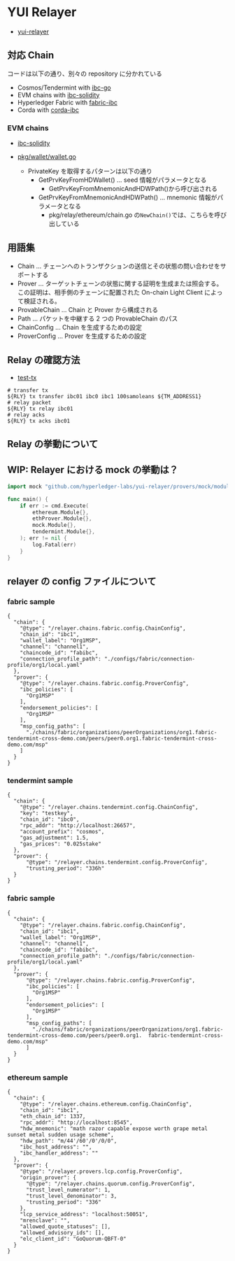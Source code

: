 # YUI Relayer

- [yui-relayer](https://github.com/hyperledger-labs/yui-relayer)

## 対応 Chain

コードは以下の通り、別々の repository に分かれている

- Cosmos/Tendermint with [ibc-go](https://github.com/cosmos/ibc-go)
- EVM chains with [ibc-solidity](https://github.com/hyperledger-labs/yui-ibc-solidity)
- Hyperledger Fabric with [fabric-ibc](https://github.com/hyperledger-labs/yui-fabric-ibc)
- Corda with [corda-ibc](https://github.com/hyperledger-labs/yui-corda-ibc)

### EVM chains

- [ibc-solidity](https://github.com/hyperledger-labs/yui-ibc-solidity)

- [pkg/wallet/wallet.go](https://github.com/hyperledger-labs/yui-ibc-solidity/blob/main/pkg/wallet/wallet.go)
  - PrivateKey を取得するパターンは以下の通り
    - GetPrvKeyFromHDWallet() ... seed 情報がパラメータとなる
      - GetPrvKeyFromMnemonicAndHDWPath()から呼び出される
    - GetPrvKeyFromMnemonicAndHDWPath() ... mnemonic 情報がパラメータとなる
      - pkg/relay/ethereum/chain.go の`NewChain()`では、こちらを呼び出している

## 用語集

- Chain ... チェーンへのトランザクションの送信とその状態の問い合わせをサポートする
- Prover ... ターゲットチェーンの状態に関する証明を生成または照会する。この証明は、相手側のチェーンに配置された On-chain Light Client によって検証される。
- ProvableChain ... Chain と Prover から構成される
- Path ... パケットを中継する 2 つの ProvableChain のパス
- ChainConfig ... Chain を生成するための設定
- ProverConfig ... Prover を生成するための設定

## Relay の確認方法

- [test-tx](https://github.com/hyperledger-labs/yui-relayer/blob/main/tests/cases/tm2tm/scripts/test-tx)

```
# transfer tx
${RLY} tx transfer ibc01 ibc0 ibc1 100samoleans ${TM_ADDRESS1}
# relay packet
${RLY} tx relay ibc01
# relay acks
${RLY} tx acks ibc01
```

## Relay の挙動について

## WIP: Relayer における mock の挙動は？

```go
import mock "github.com/hyperledger-labs/yui-relayer/provers/mock/module"

func main() {
	if err := cmd.Execute(
		ethereum.Module{},
		ethProver.Module{},
		mock.Module{},
		tendermint.Module{},
	); err != nil {
		log.Fatal(err)
	}
}
```

## relayer の config ファイルについて

### fabric sample

```
{
  "chain": {
    "@type": "/relayer.chains.fabric.config.ChainConfig",
    "chain_id": "ibc1",
    "wallet_label": "Org1MSP",
    "channel": "channel1",
    "chaincode_id": "fabibc",
    "connection_profile_path": "./configs/fabric/connection-profile/org1/local.yaml"
  },
  "prover": {
	"@type": "/relayer.chains.fabric.config.ProverConfig",
	"ibc_policies": [
	  "Org1MSP"
	],
	"endorsement_policies": [
	  "Org1MSP"
	],
	"msp_config_paths": [
	  "./chains/fabric/organizations/peerOrganizations/org1.fabric-tendermint-cross-demo.com/peers/peer0.org1.fabric-tendermint-cross-demo.com/msp"
	]
  }
}
```

### tendermint sample

```
{
  "chain": {
    "@type": "/relayer.chains.tendermint.config.ChainConfig",
    "key": "testkey",
    "chain_id": "ibc0",
    "rpc_addr": "http://localhost:26657",
    "account_prefix": "cosmos",
    "gas_adjustment": 1.5,
    "gas_prices": "0.025stake"
  },
  "prover": {
	  "@type": "/relayer.chains.tendermint.config.ProverConfig",
	  "trusting_period": "336h"
  }
}
```

### fabric sample

```
{
  "chain": {
    "@type": "/relayer.chains.fabric.config.ChainConfig",
    "chain_id": "ibc1",
    "wallet_label": "Org1MSP",
    "channel": "channel1",
    "chaincode_id": "fabibc",
    "connection_profile_path": "./configs/fabric/connection-profile/org1/local.yaml"
  },
  "prover": {
	  "@type": "/relayer.chains.fabric.config.ProverConfig",
	  "ibc_policies": [
	    "Org1MSP"
	  ],
	  "endorsement_policies": [
	    "Org1MSP"
	  ],
	  "msp_config_paths": [
	    "./chains/fabric/organizations/peerOrganizations/org1.fabric-tendermint-cross-demo.com/peers/peer0.org1.  fabric-tendermint-cross-demo.com/msp"
	  ]
  }
}
```

### ethereum sample

```
{
  "chain": {
    "@type": "/relayer.chains.ethereum.config.ChainConfig",
    "chain_id": "ibc1",
    "eth_chain_id": 1337,
    "rpc_addr": "http://localhost:8545",
    "hdw_mnemonic": "math razor capable expose worth grape metal sunset metal sudden usage scheme",
    "hdw_path": "m/44'/60'/0'/0/0",
    "ibc_host_address": "",
    "ibc_handler_address": ""
  },
  "prover": {
    "@type": "/relayer.provers.lcp.config.ProverConfig",
    "origin_prover": {
      "@type": "/relayer.chains.quorum.config.ProverConfig",
      "trust_level_numerator": 1,
      "trust_level_denominator": 3,
      "trusting_period": "336"
    },
    "lcp_service_address": "localhost:50051",
    "mrenclave": "",
    "allowed_quote_statuses": [],
    "allowed_advisory_ids": [],
    "elc_client_id": "GoQuorum-QBFT-0"
  }
}
```
